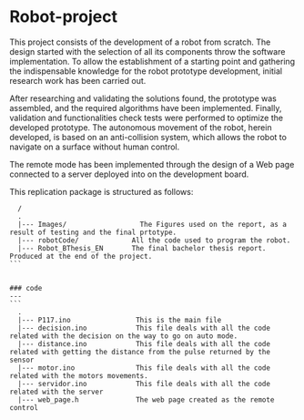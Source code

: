 # Robot-project

This project consists of the development of a robot from scratch. The design started with the selection of all its components throw the software implementation. To allow the establishment of a starting point and gathering the indispensable knowledge for
the robot prototype development, initial research work has been carried out.

After researching and validating the solutions found, the prototype was assembled, and the required algorithms have been implemented. Finally, validation and functionalities check tests were performed to optimize the developed prototype. The autonomous movement of the robot, herein developed, is based on an anti-collision system, which allows the robot to navigate on a surface without human control.

The remote mode has been implemented through the design of a Web page connected to a server deployed into on the development board.

This replication package is structured as follows:

````
  /
  .
  |--- Images/             		The Figures used on the report, as a result of testing and the final prtotype.
  |--- robotCode/             All the code used to program the robot.
  |--- Robot_BThesis_EN       The final bachelor thesis report. Produced at the end of the project. 
```


### code 
---
```
  .
  |--- P117.ino                This is the main file
  |--- decision.ino            This file deals with all the code related with the decision on the way to go on auto mode.
  |--- distance.ino            This file deals with all the code related with getting the distance from the pulse returned by the sensor
  |--- motor.ino               This file deals with all the code related with the motors movements.
  |--- servidor.ino            This file deals with all the code related with the server
  |--- web_page.h              The web page created as the remote control
````
